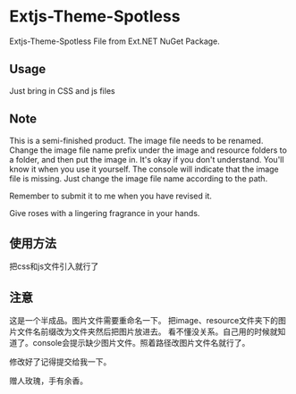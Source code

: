 # Extjs-Theme-Spotless
Extjs-Theme-Spotless File from Ext.NET NuGet Package.

## Usage

Just bring in CSS and js files

## Note

This is a semi-finished product. The image file needs to be renamed.
Change the image file name prefix under the image and resource folders to a folder, and then put the image in.
It's okay if you don't understand. You'll know it when you use it yourself. The console will indicate that the image file is missing. Just change the image file name according to the path.

Remember to submit it to me when you have revised it.

Give roses with a lingering fragrance in your hands.



## 使用方法

把css和js文件引入就行了



## 注意

这是一个半成品。图片文件需要重命名一下。
把image、resource文件夹下的图片文件名前缀改为文件夹然后把图片放进去。
看不懂没关系。自己用的时候就知道了。console会提示缺少图片文件。照着路径改图片文件名就行了。

修改好了记得提交给我一下。

赠人玫瑰，手有余香。








